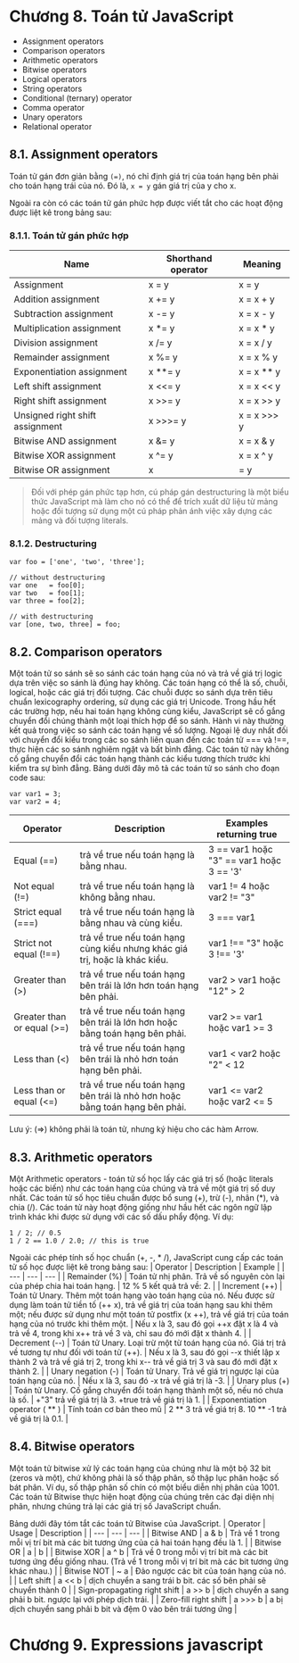 # Chương 8.  Toán tử JavaScript
* Assignment operators
* Comparison operators
* Arithmetic operators
* Bitwise operators
* Logical operators
* String operators
* Conditional (ternary) operator
* Comma operator
* Unary operators
* Relational operator
## 8.1. Assignment operators
Toán tử gán đơn giản bằng `(=)`, nó chỉ định giá trị của toán hạng bên phải cho toán hạng trái của nó. Đó là, `x = y` gán giá trị của y cho x.

Ngoài ra còn có các toán tử gán phức hợp được viết tắt cho các hoạt động được liệt kê trong bảng sau:

### 8.1.1. Toán tử gán phức hợp
| Name | Shorthand operator | Meaning |
| --- | --- | --- |
| Assignment | x = y | x = y |
| Addition assignment | x += y | x = x + y |
| Subtraction assignment | x -= y | x = x - y |
| Multiplication assignment | x \*= y | x = x \* y |
| Division assignment | x /= y | x = x / y |
| Remainder assignment | x %= y | x = x % y |
| Exponentiation assignment | x \*\*= y | x = x \*\* y |
| Left shift assignment | x \<\<= y | x = x \<\< y |
| Right shift assignment | x >>= y | x = x >> y |
| Unsigned right shift assignment | x >>>= y | x = x >>> y |
| Bitwise AND assignment | x &= y | x = x & y |
| Bitwise XOR assignment | x ^= y | x = x ^ y |
| Bitwise OR assignment | x | \= y |

> Đối với phép gán phức tạp hơn, cú pháp gán destructuring là một biểu thức JavaScript mà làm cho nó có thể để trích xuất dữ liệu từ mảng hoặc đối tượng sử dụng một cú pháp phản ánh việc xây dựng các mảng và đối tượng literals.
### 8.1.2.  Destructuring
```
var foo = ['one', 'two', 'three'];

// without destructuring
var one   = foo[0];
var two   = foo[1];
var three = foo[2];

// with destructuring
var [one, two, three] = foo;
```
## 8.2. Comparison operators
Một toán tử so sánh sẽ so sánh các toán hạng của nó và trả về giá trị logic dựa trên việc so sánh là đúng hay không. Các toán hạng có thể là số, chuỗi, logical, hoặc các giá trị đối tượng. Các chuỗi được so sánh dựa trên tiêu chuẩn lexicography ordering, sử dụng các giá trị Unicode. Trong hầu hết các trường hợp, nếu hai toán hạng không cùng kiểu, JavaScript sẽ cố gắng chuyển đổi chúng thành một loại thích hợp để so sánh. Hành vi này thường kết quả trong việc so sánh các toán hạng về số lượng. Ngoại lệ duy nhất đối với chuyển đổi kiểu trong các so sánh liên quan đến các toán tử === và !==, thực hiện các so sánh nghiêm ngặt và bất bình đẳng. Các toán tử này không cố gắng chuyển đổi các toán hạng thành các kiểu tương thích trước khi kiểm tra sự bình đẳng. Bảng dưới đây mô tả các toán tử so sánh cho đoạn code sau:
```
var var1 = 3;
var var2 = 4;
```
| Operator | Description | Examples returning true |
| --- | --- | --- |
| Equal (==) | trả về true nếu toán hạng là bằng nhau. | 3 == var1 hoặc "3" == var1 hoặc 3 == '3' |
| Not equal (!=) | trả về true nếu toán hạng là không bằng nhau. | var1 != 4 hoặc var2 != "3" |
| Strict equal (===) | trả về true nếu toán hạng là bằng nhau và cùng kiểu. | 3 === var1 |
| Strict not equal (!==) | trả về true nếu toán hạng cùng kiểu nhưng khác giá trị, hoặc là khác kiểu. | var1 !== "3" hoặc 3 !== '3' |
| Greater than (>) | trả về true nếu toán hạng bên trái là lớn hơn toán hạng bên phải. | var2 > var1 hoặc "12" > 2 |
| Greater than or equal (>=) | trả về true nếu toán hạng bên trái là lớn hơn hoặc bằng toán hạng bên phải. | var2 >= var1 hoặc var1 >= 3 |
| Less than (\<) | trả về true nếu toán hạng bên trái là nhỏ hơn toán hạng bên phải. | var1 \< var2 hoặc "2" \< 12 |
| Less than or equal (\<=) | trả về true nếu toán hạng bên trái là nhỏ hơn hoặc bằng toán hạng bên phải. | var1 \<= var2 hoặc var2 \<= 5 |

Lưu ý: (=>) không phải là toán tử, nhưng ký hiệu cho các hàm Arrow.
## 8.3. Arithmetic operators
Một Arithmetic operators - toán tử số học lấy các giá trị số (hoặc literals hoặc các biến) như các toán hạng của chúng và trả về một giá trị số duy nhất. Các toán tử số học tiêu chuẩn được bổ sung (+), trừ (-), nhân (*), và chia (/). Các toán tử này hoạt động giống như hầu hết các ngôn ngữ lập trình khác khi được sử dụng với các số dấu phẩy động. Ví dụ:
```
1 / 2; // 0.5
1 / 2 == 1.0 / 2.0; // this is true
```
Ngoài các phép tính số học chuẩn (+, -, * /), JavaScript cung cấp các toán tử số học được liệt kê trong bảng sau:
| Operator | Description | Example |
| --- | --- | --- |
| Remainder (%) | Toán tử nhị phân. Trả về số nguyên còn lại của phép chia hai toán hạng. | 12 % 5 kết quả trả về: 2. |
| Increment (++) | Toán tử Unary. Thêm một toán hạng vào toán hạng của nó. Nếu được sử dụng làm toán tử tiền tố (++ x), trả về giá trị của toán hạng sau khi thêm một; nếu được sử dụng như một toán tử postfix (x ++), trả về giá trị của toán hạng của nó trước khi thêm một. | Nếu x là 3, sau đó gọi ++x đặt x là 4 và trả về 4, trong khi x++ trả về 3 và, chỉ sau đó mới đặt x thành 4. |
| Decrement (--) | Toán tử Unary. Loại trừ một từ toán hạng của nó. Giá trị trả về tương tự như đối với toán tử (++). | Nếu x là 3, sau đó gọi --x thiết lập x thành 2 và trả về giá trị 2, trong khi x-- trả về giá trị 3 và sau đó mới đặt x thành 2. |
| Unary negation (-) | Toán tử Unary. Trả về giá trị ngược lại của toán hạng của nó. | Nếu x là 3, sau đó -x trả về giá trị là -3. |
| Unary plus (+) | Toán tử Unary. Cố gắng chuyển đổi toán hạng thành một số, nếu nó chưa là số. | +"3" trả về giá trị là 3. +true trả về giá trị là 1. |
| Exponentiation operator ( \*\* ) | Tính toán cơ bản theo mũ | 2 \*\* 3 trả về giá trị 8. 10 \*\* -1 trả về giá trị là 0.1. |
## 8.4. Bitwise operators
Một toán tử bitwise xử lý các toán hạng của chúng như là một bộ 32 bit (zeros và một), chứ không phải là số thập phân, số thập lục phân hoặc số bát phân. Ví dụ, số thập phân số chín có một biểu diễn nhị phân của 1001. Các toán tử Bitwise thực hiện hoạt động của chúng trên các đại diện nhị phân, nhưng chúng trả lại các giá trị số JavaScript chuẩn.

Bảng dưới đây tóm tắt các toán tử Bitwise của JavaScript.
| Operator | Usage | Description |
| --- | --- | --- |
| Bitwise AND | a & b | Trả về 1 trong mỗi vị trí bit mà các bit tương ứng của cả hai toán hạng đều là 1. |
| Bitwise OR | a | b |
| Bitwise XOR | a ^ b | Trả về 0 trong mỗi vị trí bit mà các bit tương ứng đều giống nhau. (Trả về 1 trong mỗi vị trí bit mà các bit tương ứng khác nhau.) |
| Bitwise NOT | ~ a | Đảo ngược các bit của toán hạng của nó. |
| Left shift | a \<\< b | dịch chuyển a sang trái b bit. các số bên phải sẽ chuyển thành 0 |
| Sign-propagating right shift | a >> b | dịch chuyển a sang phải b bit. ngược lại với phép dịch trái. |
| Zero-fill right shift | a >>> b | a bị dịch chuyển sang phải b bit và đệm 0 vào bên trái tương ứng |
# Chương 9. Expressions javascript
